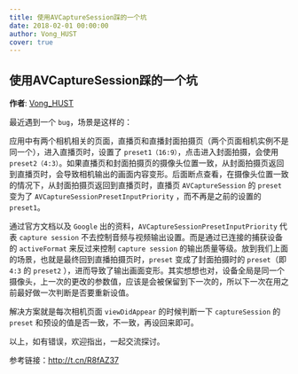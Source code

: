 ```yaml
---
title: 使用AVCaptureSession踩的一个坑
date: 2018-02-01 00:00:00
author: Vong_HUST
cover: true
---
```


使用AVCaptureSession踩的一个坑
--------
**作者**: [Vong_HUST](https://weibo.com/VongLo)

最近遇到一个 `bug`，场景是这样的：

应用中有两个相机相关的页面，直播页和直播封面拍摄页（两个页面相机实例不是同一个），进入直播页时，设置了 `preset1（16:9）`，点击进入封面拍摄，会使用 `preset2（4:3）`。如果直播页和封面拍摄页的摄像头位置一致，从封面拍摄页返回到直播页时，会导致相机输出的画面内容变形。后面断点查看，在摄像头位置一致的情况下，从封面拍摄页返回到直播页时，直播页 `AVCaptureSession` 的 `preset` 变为了 `AVCaptureSessionPresetInputPriority` ，而不再是之前的设置的 `preset1`。

通过官方文档以及 `Google` 出的资料，`AVCaptureSessionPresetInputPriority` 代表 `capture session` 不去控制音频与视频输出设置。而是通过已连接的捕获设备的 `activeFormat` 来反过来控制 `capture session` 的输出质量等级。放到我们上面的场景，也就是最终回到直播拍摄页时，`preset` 变成了封面拍摄时的 `preset`（即 `4:3` 的 `preset2` ），进而导致了输出画面变形。其实想想也对，设备全局是同一个摄像头，上一次的更改的参数值，应该是会被保留到下一次的，所以下一次在用之前最好做一次判断是否要重新设值。

解决方案就是每次相机页面 `viewDidAppear` 的时候判断一下 `captureSession` 的 `preset` 和预设的值是否一致，不一致，再设回来即可。

以上，如有错误，欢迎指出，一起交流探讨。

参考链接：http://t.cn/R8fAZ37